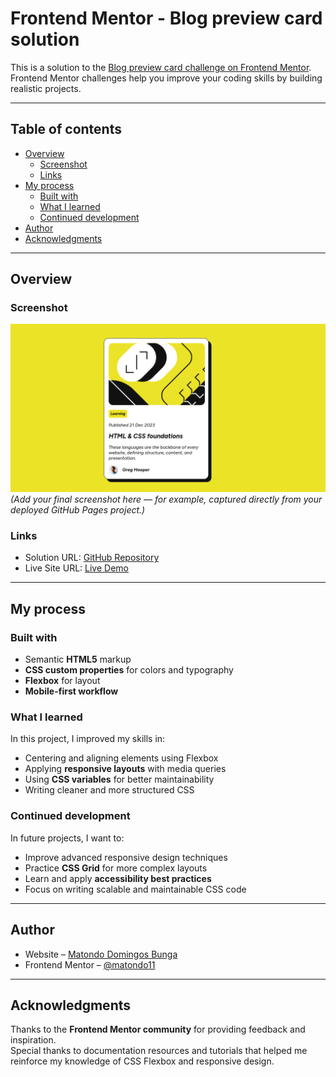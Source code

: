 # Frontend Mentor - Blog preview card solution

This is a solution to the [Blog preview card challenge on Frontend Mentor](https://www.frontendmentor.io/challenges/blog-preview-card-ckPaj01IcS).  
Frontend Mentor challenges help you improve your coding skills by building realistic projects.

---

## Table of contents

- [Overview](#overview)
  - [Screenshot](#screenshot)
  - [Links](#links)
- [My process](#my-process)
  - [Built with](#built-with)
  - [What I learned](#what-i-learned)
  - [Continued development](#continued-development)
- [Author](#author)
- [Acknowledgments](#acknowledgments)

---

## Overview

### Screenshot

![](./screenshot.png)  
*(Add your final screenshot here — for example, captured directly from your deployed GitHub Pages project.)*

### Links

- Solution URL: [GitHub Repository](https://github.com/matondo11/blog-preview-card)  
- Live Site URL: [Live Demo](https://matondo11.github.io/blog-preview-card/)

---

## My process

### Built with

- Semantic **HTML5** markup
- **CSS custom properties** for colors and typography
- **Flexbox** for layout
- **Mobile-first workflow**

### What I learned

In this project, I improved my skills in:

- Centering and aligning elements using Flexbox
- Applying **responsive layouts** with media queries
- Using **CSS variables** for better maintainability
- Writing cleaner and more structured CSS

### Continued development

In future projects, I want to:

- Improve advanced responsive design techniques  
- Practice **CSS Grid** for more complex layouts  
- Learn and apply **accessibility best practices**  
- Focus on writing scalable and maintainable CSS code  

---

## Author

- Website – [Matondo Domingos Bunga](https://www.your-site.com)  
- Frontend Mentor – [@matondo11](https://www.frontendmentor.io/profile/matondo11)

---

## Acknowledgments

Thanks to the **Frontend Mentor community** for providing feedback and inspiration.  
Special thanks to documentation resources and tutorials that helped me reinforce my knowledge of CSS Flexbox and responsive design.
